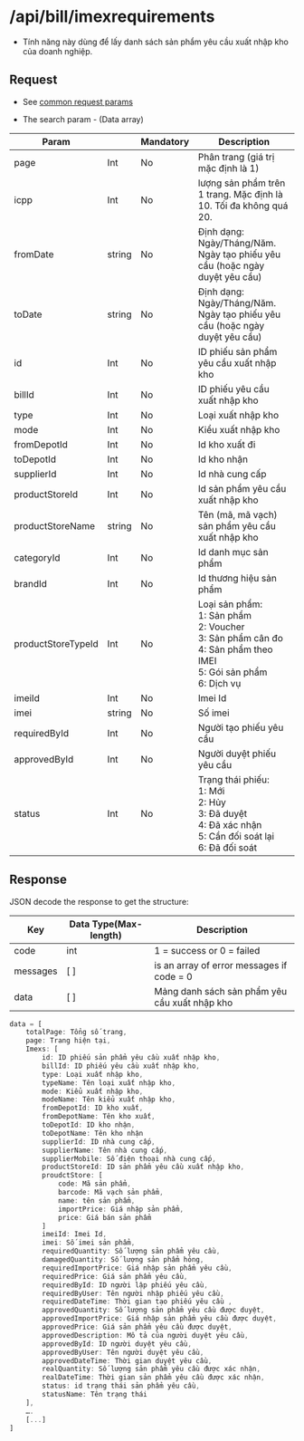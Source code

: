 # /api/bill/imexrequirements

- Tính năng này dùng để lấy danh sách sản phẩm yêu cầu xuất nhập kho của doanh nghiệp.

## Request
- See [common request params](/api.md#request)
 
- The search param - (Data array)

Param | | Mandatory | Description 
-------- | ------- | --------- | -------
page | Int | No | Phân trang (giá trị mặc định là 1)
icpp | Int | No | lượng sản phẩm trên 1 trang. Mặc định là 10. Tối đa không quá 20.
fromDate | string | No | Định dạng: Ngày/Tháng/Năm. Ngày tạo phiếu yêu cầu (hoặc ngày duyệt yêu cầu)
toDate | string | No | Định dạng: Ngày/Tháng/Năm. Ngày tạo phiếu yêu cầu (hoặc ngày duyệt yêu cầu)
id | Int | No | ID phiếu sản phẩm yêu cầu xuất nhập kho
billId | Int |  No | ID phiếu yêu cầu xuất nhập kho
type | Int |No | Loại xuất nhập kho
mode | Int | No | Kiểu xuất nhập kho
fromDepotId | Int | No | Id kho xuất đi
toDepotId | Int | No | Id kho nhận
supplierId | Int | No | Id nhà cung cấp
productStoreId | Int |No | Id sản phẩm yêu cầu xuất nhập kho
productStoreName | string | No | Tên (mã, mã vạch) sản phẩm yêu cầu xuất nhập kho
categoryId | Int | No  | Id danh mục sản phẩm
brandId | Int| No | Id thương hiệu sản phẩm
productStoreTypeId| Int | No | Loại sản phẩm: <br>1: Sản phẩm <br> 2: Voucher <br> 3: Sản phẩm cân đo <br> 4: Sản phẩm theo IMEI <br> 5: Gói sản phẩm <br>6: Dịch vụ
imeiId | Int | No | Imei Id
imei | string | No | Số imei
requiredById | Int | No | Người tạo phiếu yêu cầu
approvedById | Int | No | Người duyệt phiếu yêu cầu
status | Int | No | Trạng thái phiếu: <br>1: Mới<br>2: Hủy<br>3: Đã duyệt<br>4: Đã xác nhận<br>5: Cần đối soát lại<br>6: Đã đối soát

## Response
JSON decode the response to get the structure:

Key | Data Type(Max-length) | Description
--------- | ------------ |----------
code | int | 1 = success or 0 = failed
messages | [ ] | is an array of error messages if code = 0
data | [ ] | Mảng danh sách sản phẩm yêu cầu xuất nhập kho

```js
data = [
    totalPage: Tổng số trang,
	page: Trang hiện tại,
	Imexs: [
		id: ID phiếu sản phẩm yêu cầu xuất nhập kho,
		billId: ID phiếu yêu cầu xuất nhập kho,
		type: Loại xuất nhập kho,
		typeName: Tên loại xuất nhập kho,
		mode: Kiểu xuất nhập kho,
		modeName: Tên kiểu xuất nhập kho,
		fromDepotId: ID kho xuất,
		fromDepotName: Tên kho xuất,
		toDepotId: ID kho nhận,
		toDepotName: Tên kho nhận
		supplierId: ID nhà cung cấp,
		supplierName: Tên nhà cung cấp,
		supplierMobile: Số điện thoại nhà cung cấp,
		productStoreId: ID sản phẩm yêu cầu xuất nhập kho,
		proudctStore: [
			code: Mã sản phẩm,
			barcode: Mã vạch sản phẩm,
			name: tên sản phẩm,
			importPrice: Giá nhập sản phẩm,
			price: Giá bán sản phẩm
		]
		imeiId: Imei Id,
		imei: Số imei sản phẩm,
		requiredQuantity: Số lượng sản phẩm yêu cầu,
		damagedQuantity: Số lượng sản phẩm hỏng,
		requiredImportPrice: Giá nhập sản phẩm yêu cầu,
		requiredPrice: Giá sản phẩm yêu cầu,
		requiredById: ID người lập phiếu yêu cầu,
		requiredByUser: Tên người nhập phiếu yêu cầu,
		requiredDateTime: Thời gian tạo phiếu yêu cầu ,
		approvedQuantity: Số lượng sản phẩm yêu cầu được duyệt,
		approvedImportPrice: Giá nhập sản phẩm yêu cầu được duyệt,
		approvedPrice: Giá sản phẩm yêu cầu được duyệt,
		approvedDescription: Mô tả của người duyệt yêu cầu,
		approvedById: ID người duyệt yêu cầu,
		approvedByUser: Tên người duyệt yêu cầu,
		approvedDateTime: Thời gian duyệt yêu cầu,
		realQuantity: Số lượng sản phẩm yêu cầu được xác nhận,
		realDateTime: Thời gian sản phẩm yêu cầu được xác nhận,
		status: id trạng thái sản phẩm yêu cầu,
		statusName: Tên trạng thái
	],
	….
	[...]
]
```
